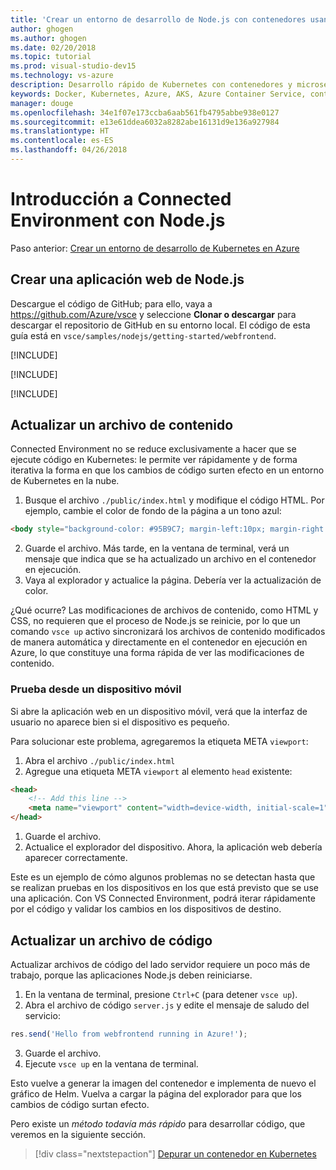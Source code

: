 ```yaml
---
title: 'Crear un entorno de desarrollo de Node.js con contenedores usando Kubernetes en la nube - Paso 3: Crear una aplicación web ASP.NET | Microsoft Docs'
author: ghogen
ms.author: ghogen
ms.date: 02/20/2018
ms.topic: tutorial
ms.prod: visual-studio-dev15
ms.technology: vs-azure
description: Desarrollo rápido de Kubernetes con contenedores y microservicios en Azure
keywords: Docker, Kubernetes, Azure, AKS, Azure Container Service, contenedores
manager: douge
ms.openlocfilehash: 34e1f07e173ccba6aab561fb4795abbe938e0127
ms.sourcegitcommit: e13e61ddea6032a8282abe16131d9e136a927984
ms.translationtype: HT
ms.contentlocale: es-ES
ms.lasthandoff: 04/26/2018
---
```

# <a name="get-started-on-connected-environment-with-nodejs"></a>Introducción a Connected Environment con Node.js

Paso anterior: [Crear un entorno de desarrollo de Kubernetes en Azure](get-started-nodejs-02.md)

## <a name="create-a-nodejs-web-app"></a>Crear una aplicación web de Node.js
Descargue el código de GitHub; para ello, vaya a https://github.com/Azure/vsce y seleccione **Clonar o descargar** para descargar el repositorio de GitHub en su entorno local. El código de esta guía está en `vsce/samples/nodejs/getting-started/webfrontend`.

[!INCLUDE[](includes/vsce-init.md)]

[!INCLUDE[](includes/ensure-env-created.md)]

[!INCLUDE[](includes/build-and-run-in-k8s-cli.md)]

## <a name="update-a-content-file"></a>Actualizar un archivo de contenido
Connected Environment no se reduce exclusivamente a hacer que se ejecute código en Kubernetes: le permite ver rápidamente y de forma iterativa la forma en que los cambios de código surten efecto en un entorno de Kubernetes en la nube.

1. Busque el archivo `./public/index.html` y modifique el código HTML. Por ejemplo, cambie el color de fondo de la página a un tono azul:

```html
<body style="background-color: #95B9C7; margin-left:10px; margin-right:10px;">
```

2. Guarde el archivo. Más tarde, en la ventana de terminal, verá un mensaje que indica que se ha actualizado un archivo en el contenedor en ejecución.
1. Vaya al explorador y actualice la página. Debería ver la actualización de color.

¿Qué ocurre? Las modificaciones de archivos de contenido, como HTML y CSS, no requieren que el proceso de Node.js se reinicie, por lo que un comando `vsce up` activo sincronizará los archivos de contenido modificados de manera automática y directamente en el contenedor en ejecución en Azure, lo que constituye una forma rápida de ver las modificaciones de contenido.

### <a name="test-from-a-mobile-device"></a>Prueba desde un dispositivo móvil
Si abre la aplicación web en un dispositivo móvil, verá que la interfaz de usuario no aparece bien si el dispositivo es pequeño.

Para solucionar este problema, agregaremos la etiqueta META `viewport`:
1. Abra el archivo `./public/index.html`
1. Agregue una etiqueta META `viewport` al elemento `head` existente:

```html
<head>
    <!-- Add this line -->
    <meta name="viewport" content="width=device-width, initial-scale=1">
</head>
```

1. Guarde el archivo.
1. Actualice el explorador del dispositivo. Ahora, la aplicación web debería aparecer correctamente. 

Este es un ejemplo de cómo algunos problemas no se detectan hasta que se realizan pruebas en los dispositivos en los que está previsto que se use una aplicación. Con VS Connected Environment, podrá iterar rápidamente por el código y validar los cambios en los dispositivos de destino.

## <a name="update-a-code-file"></a>Actualizar un archivo de código
Actualizar archivos de código del lado servidor requiere un poco más de trabajo, porque las aplicaciones Node.js deben reiniciarse.

1. En la ventana de terminal, presione `Ctrl+C` (para detener `vsce up`).
1. Abra el archivo de código `server.js` y edite el mensaje de saludo del servicio: 

```javascript
res.send('Hello from webfrontend running in Azure!');
```

3. Guarde el archivo.
1. Ejecute `vsce up` en la ventana de terminal. 

Esto vuelve a generar la imagen del contenedor e implementa de nuevo el gráfico de Helm. Vuelva a cargar la página del explorador para que los cambios de código surtan efecto.


Pero existe un *método todavía más rápido* para desarrollar código, que veremos en la siguiente sección. 
> [!div class="nextstepaction"]
> [Depurar un contenedor en Kubernetes](get-started-nodejs-04.md)
